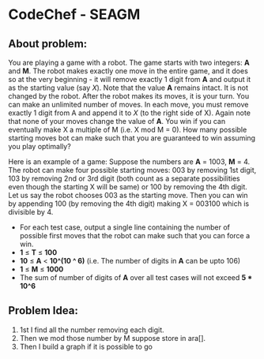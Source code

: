 # CodeChef - SEAGM

## About problem:  
You are playing a game with a robot. The game starts with two integers:  **A**  and  **M**. The robot makes exactly one move in the entire game, and it does so at the very beginning - it will remove exactly 1 digit from  **A**  and output it as the starting value (say  _X_). Note that the value  **A**  remains intact. It is not changed by the robot. After the robot makes its moves, it is your turn. You can make an unlimited number of moves. In each move, you must remove exactly 1 digit from A and append it to  _X_  (to the right side of X). Again note that none of your moves change the value of  **A**. You win if you can eventually make X a multiple of M (i.e. X mod M = 0). How many possible starting moves bot can make such that you are guaranteed to win assuming you play optimally?

Here is an example of a game: Suppose the numbers are  **A**  = 1003,  **M**  = 4. The robot can make four possible starting moves: 003 by removing 1st digit, 103 by removing 2nd or 3rd digit (both count as a separate possibilities even though the starting X will be same) or 100 by removing the 4th digit. Let us say the robot chooses 003 as the starting move. Then you can win by appending 100 (by removing the 4th digit) making X = 003100 which is divisible by 4.
-   For each test case, output a single line containing the number of possible first moves that the robot can make such that you can force a win.
  -   **1**  ≤  **T**  ≤  **100**
-   **10**  ≤  **A**  <  **10^(10 ^ 6)**  (i.e. The number of digits in  **A**  can be upto 106)
-   **1**  ≤  **M**  ≤  **1000**
-   The sum of number of digits of  **A**  over all test cases will not exceed  **5 * 10^6**

## Problem Idea:  

 1. 1st I find all the number removing each digit.
 2. Then we mod those number by M suppose store in ara[].
 3. Then I build a graph if it is possible to go 

<!--stackedit_data:
eyJoaXN0b3J5IjpbLTU4MzQ1MjI4NywtNTYxMzAxMzA3XX0=
-->